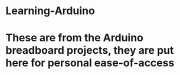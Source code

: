 # Learning-Arduino
# These are from the Arduino breadboard projects, they are put here for personal ease-of-access
